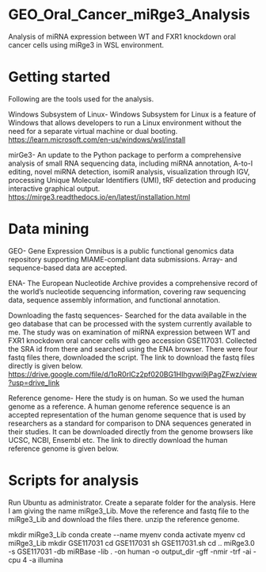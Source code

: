 # GEO_Oral_Cancer_miRge3_Analysis
Analysis of miRNA expression between WT and FXR1 knockdown oral cancer cells using miRge3 in WSL environment.

# Getting started
Following are the tools used for the analysis.

Windows Subsystem of Linux-
Windows Subsystem for Linux is a feature of Windows that allows developers to run a Linux environment without the need for a separate virtual machine or dual booting.
https://learn.microsoft.com/en-us/windows/wsl/install

mirGe3-
An update to the Python package to perform a comprehensive analysis of small RNA sequencing data, including miRNA annotation, A-to-I editing, novel miRNA detection, isomiR analysis, visualization through IGV, processing Unique Molecular Identifiers (UMI), tRF detection and producing interactive graphical output.
https://mirge3.readthedocs.io/en/latest/installation.html

# Data mining

GEO- 
Gene Expression Omnibus is a public functional genomics data repository supporting MIAME-compliant data submissions. Array- and sequence-based data are accepted.

ENA-
The European Nucleotide Archive provides a comprehensive record of the world’s nucleotide sequencing information, covering raw sequencing data, sequence assembly information, and functional annotation.

Downloading the fastq sequences-
Searched for the data available in the geo database that can be processed with the system currently available to me. The study was on examination of miRNA expression between WT and FXR1 knockdown oral cancer cells with geo accession GSE117031. Collected the SRA id from there and searched using the ENA browser. There were four fastq files there, downloaded the script. The link to download the fastq files directly is given below.
https://drive.google.com/file/d/1oR0rlCz2pf020BG1HIhgvwi9jPagZFwz/view?usp=drive_link

Reference genome-
Here the study is on human. So we used the human genome as a reference. A human genome reference sequence is an accepted representation of the human genome sequence that is used by researchers as a standard for comparison to DNA sequences generated in their studies. It can be downloaded directly from the genome browsers like UCSC, NCBI, Ensembl etc. The link to directly download the human reference genome is given below.

# Scripts for analysis

Run Ubuntu as administrator. Create a separate folder for the analysis. Here I am giving the name miRge3_Lib. Move the reference and fastq file to the miRge3_Lib and download the files there. unzip the reference genome.

mkdir miRge3_Lib
conda create --name myenv
conda activate myenv
cd miRge3_Lib
mkdir GSE117031
cd GSE117031
sh GSE117031.sh
cd ..
miRge3.0 -s GSE117031 -db miRBase -lib . -on human -o output_dir -gff -nmir -trf -ai -cpu 4 -a illumina







